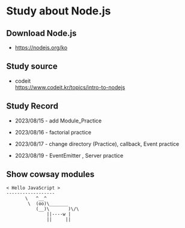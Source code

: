 # Study about Node.js

## Download Node.js
- https://nodejs.org/ko

## Study source
- codeit
  <br> https://www.codeit.kr/topics/intro-to-nodejs

## Study Record
- 2023/08/15 - add Module_Practice

- 2023/08/16 - factorial practice

- 2023/08/17 - change directory (Practice), callback, Event practice

- 2023/08/19 - EventEmitter , Server practice

## Show cowsay modules
 ```
< Hello JavaScript >
 ------------------
        \   ^__^
         \  (oo)\_______
            (__)\       )\/\
                ||----w |
                ||     ||
```